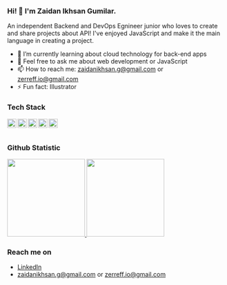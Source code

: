 ### Hi! 👋 I'm Zaidan Ikhsan Gumilar.

An independent Backend and DevOps Egnineer junior who loves to create and share projects about API! I've enjoyed JavaScript and make it the main language in creating a project.

- 🌱 I’m currently learning about cloud technology for back-end apps
- 💬 Feel free to ask me about web development or JavaScript
- 📫 How to reach me: zaidanikhsan.g@gmail.com or zerreff.io@gmail.com
- ⚡ Fun fact: Illustrator

### Tech Stack
  <a href="#"><img align="left" alt="JavaScript" title="JavaScript" width="21px" src="https://upload.wikimedia.org/wikipedia/commons/9/99/Unofficial_JavaScript_logo_2.svg" /></a>
  <a href="https://nodejs.org/"><img align="left" alt="NodeJS" title="NodeJS" width="21px" src="https://seeklogo.com/images/N/nodejs-logo-FBE122E377-seeklogo.com.png" /></a>
  <a href="https://reactjs.org/"><img align="left" alt="React" title="React" width="21px" src="https://cdn.worldvectorlogo.com/logos/react-2.svg" /></a>
  <a href="https://hapi.dev/"><img align="left" alt="Hapi" title="Hapi (NodeJS HTTP Framework)" width="21px" src="https://avatars.githubusercontent.com/u/3774533?s=200&v=4" /></a>
  <a href="https://nextjs.org/"><img align="left" alt="Next" title="Next (React SSR Framework)" width="21px" src="https://iconape.com/wp-content/files/gm/82643/svg/next-js.svg" /></a>
  <br>
  <br>
  
### Github Statistic
<p align="left">
<a href="https://github.com/ZaidanIg">
  <img height="180em" src="https://github-readme-stats-eight-theta.vercel.app/api?username=ZaidanIg&show_icons=true&theme=algolia&include_all_commits=true&count_private=true"/>
  <img height="180em" src="https://github-readme-stats-eight-theta.vercel.app/api/top-langs/?username=ZaidanIg&layout=compact&langs_count=8&theme=algolia"/>
</a>
</p>

### Reach me on
- <a href="https://www.linkedin.com/in/zaidan-ikhsan-gumilar-8a33aa252/">LinkedIn</a>
- zaidanikhsan.g@gmail.com or zerreff.io@gmail.com

